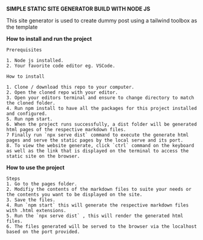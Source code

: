 **SIMPLE STATIC SITE GENERATOR BUILD WITH NODE JS**


This site generator is used to create dummy post using a tailwind toolbox as the template

__How to install and run the project__

````
Prerequisites

1. Node js installed.
2. Your favorite code editor eg. VSCode.

How to install

1. Clone / download this repo to your computer.
2. Open the cloned repo with your editor.
3. Open your editors terminal and ensure to change directory to match the cloned folder.
4. Run npm install to have all the packages for this project installed and configured.
5. Run npm start.
6. When the project runs successfully, a dist folder will be generated html pages of the respective markdown files.
7 Finally run `npx serve dist` command to execute the generate html pages and serve the static pages by the local serve and its port.
8. To view the website generate, click `ctrl` command on the keyboard as well as the link that is displayed on the terminal to access the static site on the browser.
````

**How to use the project**
````
Steps
1. Go to the pages folder.
2. Modifiy the contents of the markdown files to suite your needs or the contents you want to be displayed on the site.
3. Save the files.
4. Run `npm start` this will generate the respective markdown files with .html extensions.
5. Run the `npx serve dist` , this will render the generated html files.
6. The files generated will be served to the browser via the localhost based on the port provided.
````